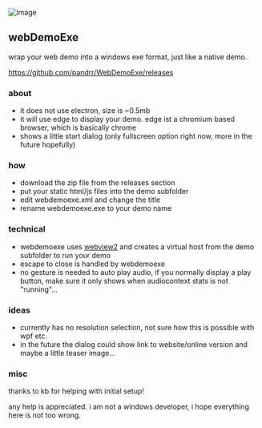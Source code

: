 ![image](https://user-images.githubusercontent.com/98792/229350512-f74e4f52-9f70-4a86-874a-3cb07f25bb17.png)

## webDemoExe

wrap your web demo into a windows exe format, just like a native demo.

https://github.com/pandrr/WebDemoExe/releases

### about

- it does not use electron, size is ~0.5mb
- it will use edge to display your demo. edge ist a chromium based browser, which is basically chrome
- shows a little start dialog (only fullscreen option right now, more in the future hopefully)

### how

- download the zip file from the releases section 
- put your static html/js files into the demo subfolder
- edit webdemoexe.xml and change the title
- rename webdemoexe.exe to your demo name

### technical
- webdemoexe uses [webview2](https://learn.microsoft.com/en-us/microsoft-edge/webview2/) and creates a virtual host from the demo subfolder to run your demo
- escape to close is handled by webdemoexe
- no gesture is needed to auto play audio, if you normally display a play button, make sure it only shows when audiocontext stats is not "running"...

### ideas
- currently has no resolution selection, not sure how this is possible with wpf etc.
- in the future the dialog could show link to website/online version and maybe a little teaser image...

### misc

thanks to kb for helping with initial setup!

any help is appreciated. i am not a windows developer, i hope everything here is not too wrong.

